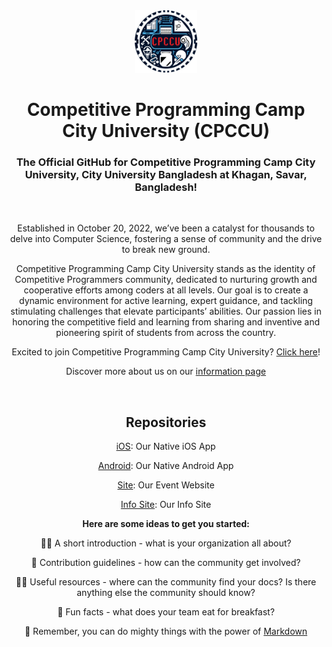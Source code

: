 <div align="center">
  <a href="https://cpccu.github.io/cpccu/" target="blank"><img src="./cpccu.png" width="100" alt="Competitive Programming Camp City University (CPCCU)" /></a>
  <h1 align="center">
     Competitive Programming Camp City University (CPCCU)
  </h1>
  <h3>The Official GitHub for Competitive Programming Camp City University, City University Bangladesh at Khagan, Savar, Bangladesh!</h3>  
  <br>
  <p>Established in October 20, 2022, we’ve been a catalyst for thousands to delve into Computer Science, fostering a sense of community and the drive to break new ground.</p>
  <p>Competitive Programming Camp City University stands as the identity of Competitive Programmers community, dedicated to nurturing growth and cooperative efforts among coders at all levels. Our goal is to create a dynamic environment for active learning, expert guidance, and tackling stimulating challenges that elevate participants’ abilities. Our passion lies in honoring the competitive field and learning from sharing and inventive and pioneering spirit of students from across the country.</p>
  <p>Excited to join Competitive Programming Camp City University? <a href="https://cpccu.github.io/cpccu/">Click here</a>!</p>
  <p>Discover more about us on our <a href="https://cpccu.github.io/cpccu/">information page</a></p>
  <br>
  <h2>Repositories</h2>
  <p><a href="https://github.com/cpccu/cpccu">iOS</a>: Our Native iOS App</p>
  <p><a href="https://github.com/cpccu/cpccu">Android</a>: Our Native Android App</p>
  <p><a href="https://github.com/cpccu/cpccu">Site</a>: Our Event Website</p>
  <p><a href="https://github.com/cpccu/cpccu">Info Site</a>: Our Info Site</p>
  

**Here are some ideas to get you started:**

🙋‍♀️ A short introduction - what is your organization all about?

🌈 Contribution guidelines - how can the community get involved?

👩‍💻 Useful resources - where can the community find your docs? Is there anything else the community should know?

🍿 Fun facts - what does your team eat for breakfast?

🧙 Remember, you can do mighty things with the power of [Markdown](https://docs.github.com/github/writing-on-github/getting-started-with-writing-and-formatting-on-github/basic-writing-and-formatting-syntax)

</div>
